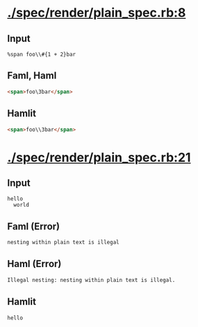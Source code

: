 # [./spec/render/plain_spec.rb:8](../../../spec/render/plain_spec.rb#L8)
## Input
```haml
%span foo\\#{1 + 2}bar

```

## Faml, Haml
```html
<span>foo\3bar</span>

```

## Hamlit
```html
<span>foo\\3bar</span>

```

# [./spec/render/plain_spec.rb:21](../../../spec/render/plain_spec.rb#L21)
## Input
```haml
hello
  world

```

## Faml (Error)
```html
nesting within plain text is illegal
```

## Haml (Error)
```html
Illegal nesting: nesting within plain text is illegal.
```

## Hamlit
```html
hello

```

